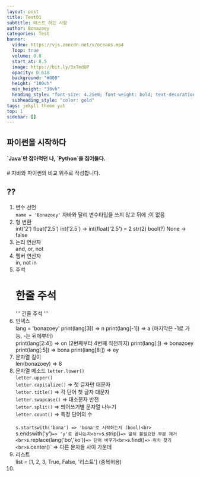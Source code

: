 ```yaml
---
layout: post
title: Test01
subtitle: 테스트 하는 사람
author: Bonazoey
categories: Test
banner:
  video: https://vjs.zencdn.net/v/oceans.mp4
  loop: true
  volume: 0.8
  start_at: 8.5
  image: https://bit.ly/3xTmdUP
  opacity: 0.618
  background: "#000"
  height: "100vh"
  min_height: "38vh"
  heading_style: "font-size: 4.25em; font-weight: bold; text-decoration: underline"
  subheading_style: "color: gold"
tags: jekyll theme yat
top: 1
sidebar: []
---
```



## 파이썬을 시작하다
  <h4>`Java`만 잡아먹던 나, `Python`을 집어들다.</h4>
  # 자바와 파이썬의 비교 위주로 작성합니다.

## ??

  1. 변수 선언<br>
     `name = 'Bonazoey'`
     자바와 달리 변수타입을 쓰지 않고 뒤에 ;이 없음
     <br>
  2. 형 변환<br>
     int('2')
     float('2.5')
     int('2.5') -> int(float('2.5') = 2
     str(2)
     bool(?) None -> false
     <br>
  3. 논리 연산자<br>
     and, or, not
     <br>
  4. 멤버 연산자<br>
     in, not in
      <br>
  5. 주석<br>
     # 한줄 주석
     ''' 긴줄 주석 '''
     <br>
  6. 인덱스<br>
     lang = 'bonazoey'
     print(lang[3]) => n
     print(lang[-1]) => a (마지막은 -1로 가능, -는 뒤에부터)
     <br>
     print(lang[2:4]) => on (2번째부터 4번째 직전까지)
     print(lang[:]) => bonazoey
     print(lang[:5]) => bona
     print(lang[8:]) => ey
     <br>
  7. 문자열 길이<br>
     len(bonazoey) => 8
     <br>
  8. 문자열 메소드
     `letter.lower()`<br>
     `letter.upper()`<br>
     `letter.capitalize()` => 첫 글자만 대문자<br>
     `letter.title()` => 각 단어 첫 글자 대문자<br>
     `letter.swapcase()` => 대소문자 반전<br>
     `letter.split()` => 띄어쓰기별 문자열 나누기<br>
     `letter.count()` => 특정 단어의 수<br><br>
     `s.startswith('bona') => 'bona'로 시작하는지 (bool)<br>
     `s.endswith('y')` => 'y'로 끝나는지<br>
     `s.strip()` => 앞뒤 불필요한 부분 제거<br>
     `s.replace(lang('bo','ko'))` => 단어 바꾸기<br>
     `s.find()` => 위치 찾기<br>
     `s.center()` => 다른 문자들 사이 가운데<br>
  10. 리스트<br>
      list = [1, 2, 3, True, False, '리스트'] (중복허용)<br>
  11. 
